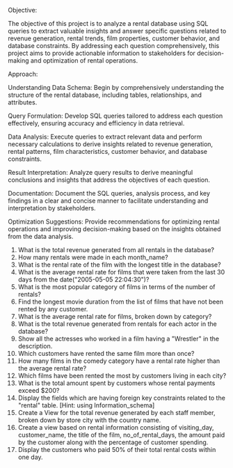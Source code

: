 
Objective:

The objective of this project is to analyze a rental database using SQL queries to extract valuable insights and answer specific questions related to revenue generation, rental trends, film properties, customer behavior, and database constraints. By addressing each question comprehensively, this project aims to provide actionable information to stakeholders for decision-making and optimization of rental operations.

Approach:

Understanding Data Schema: Begin by comprehensively understanding the structure of the rental database, including tables, relationships, and attributes.

Query Formulation: Develop SQL queries tailored to address each question effectively, ensuring accuracy and efficiency in data retrieval.

Data Analysis: Execute queries to extract relevant data and perform necessary calculations to derive insights related to revenue generation, rental patterns, film characteristics, customer behavior, and database constraints.

Result Interpretation: Analyze query results to derive meaningful conclusions and insights that address the objectives of each question.

Documentation: Document the SQL queries, analysis process, and key findings in a clear and concise manner to facilitate understanding and interpretation by stakeholders.

Optimization Suggestions: Provide recommendations for optimizing rental operations and improving decision-making based on the insights obtained from the data analysis.


1.	What is the total revenue generated from all rentals in the database? 
2.	How many rentals were made in each month_name? 
3.	What is the rental rate of the film with the longest title in the database? 
4.	What is the average rental rate for films that were taken from the last 30 days from the date("2005-05-05 
    22:04:30")? 
5.	What is the most popular category of films in terms of the number of rentals? 
6.	Find the longest movie duration from the list of films that have not been rented by any customer.
7.	What is the average rental rate for films, broken down by category? 
8.	What is the total revenue generated from rentals for each actor in the database? 
9.	Show all the actresses who worked in a film having a "Wrestler" in the description. 
10.	Which customers have rented the same film more than once? 
11.	How many films in the comedy category have a rental rate higher than the average rental rate? 
12.	Which films have been rented the most by customers living in each city? 
13.	What is the total amount spent by customers whose rental payments exceed $200? 
14.	Display the fields which are having foreign key constraints related to the "rental" table. [Hint: using Information_schema] 
15.	Create a View for the total revenue generated by each staff member, broken down by store city with the country name. 
16.	Create a view based on rental information consisting of visiting_day, customer_name, the title of the film,  no_of_rental_days, the amount paid by the customer along with the percentage of customer spending. 
17.	Display the customers who paid 50% of their total rental costs within one day. 
